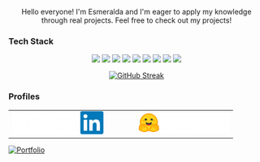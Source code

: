 <p align="center">
Hello everyone! I'm Esmeralda and I'm eager to apply my knowledge through real projects. Feel free to check out my projects!
</p>

### Tech Stack
<p align="center">
  <img src="https://img.shields.io/badge/Python-3776AB?style=for-the-badge&logo=python&logoColor=white" />
  <img src="https://img.shields.io/badge/R-276DC3?style=for-the-badge&logo=r&logoColor=white" />
  <img src="https://img.shields.io/badge/Numpy-4974BF?style=for-the-badge&logo=numpy&logoColor=white" />
  <img src="https://img.shields.io/badge/Matplotlib-11557C?style=for-the-badge&logo=plotly&logoColor=white" />
  <img src="https://img.shields.io/badge/Scikit--Learn-5F8AA3?style=for-the-badge&logo=scikit-learn&logoColor=white" />
  <img src="https://img.shields.io/badge/SQL-4479A1?style=for-the-badge&logo=mysql&logoColor=white" />
  <img src="https://img.shields.io/badge/Excel-217346?style=for-the-badge&logo=microsoft-excel&logoColor=white" />
  <img src="https://img.shields.io/badge/PowerBI-6DB5A5?style=for-the-badge&logo=powerbi&logoColor=black" />
  <img src="https://img.shields.io/badge/Tableau-2d5579?style=for-the-badge&logo=tableau&logoColor=white" />
</p>

<div align="center">

[![GitHub Streak](https://streak-stats.demolab.com?user=iEsmeralda&theme=transparent&hide_border=true&short_numbers=true&date_format=j%20M%5B%20Y%5D&dates=8672B2&ring=382D46&stroke=362E48&sideNums=9C93EB&sideLabels=645AEB&fire=9C93EB&currStreakNum=9C93EB&currStreakLabel=645AEB)](https://git.io/streak-stats)
</div>

### Profiles
<table align="center">
  <tr>
    <td>
      <a href="https://www.linkedin.com/in/esmeralda-lopezs/" target="_blank" rel="noreferrer">
        <img src="https://raw.githubusercontent.com/iEsmeralda/iesmeralda.github.io/main/icons/linkedin-title.png" alt="LinkedIn" width="180"/>
      </a>
    </td>
    <td width="40"></td> <!-- espacio entre logos -->
    <td>
      <a href="https://huggingface.co/iEsmeralda" target="_blank" rel="noreferrer">
        <img src="https://raw.githubusercontent.com/iEsmeralda/iesmeralda.github.io/main/icons/huggingface-title.png" alt="Hugging Face" width="180"/>
      </a>
    </td>
  </tr>
</table>

<p align="center">
  
[![Portfolio](https://img.shields.io/badge/Visit%20My%20Portfolio-6D64B5?style=for-the-badge)](https://iesmeralda.github.io)
  
</p>






